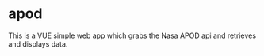 # apod

This is a VUE simple web app which grabs the Nasa APOD api and retrieves and displays data. 
